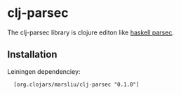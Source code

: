 # clj-parsec

The clj-parsec library is clojure editon like [haskell parsec](https://wiki.haskell.org/Parsec).

## Installation

Leiningen dependenciey:

```
  [org.clojars/marsliu/clj-parsec "0.1.0"]
```

